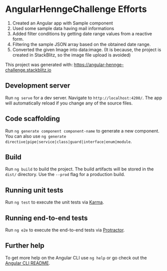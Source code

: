 # AngularHenngeChallenge Efforts

1. Created an Angular app with Sample component
2. Used some sample data having mail informations
3. Added filter conditions by getting date range values from a reactive form.
4. Filtering the sample JSON array based on the obtained date range.
5. Converted the given Image into data:image. (It is because, the project is created in StackBlitz, so the image file upload is avoided)

This project was generated with: https://angular-hennge-challenge.stackblitz.io

## Development server

Run `ng serve` for a dev server. Navigate to `http://localhost:4200/`. The app will automatically reload if you change any of the source files.

## Code scaffolding

Run `ng generate component component-name` to generate a new component. You can also use `ng generate directive|pipe|service|class|guard|interface|enum|module`.

## Build

Run `ng build` to build the project. The build artifacts will be stored in the `dist/` directory. Use the `--prod` flag for a production build.

## Running unit tests

Run `ng test` to execute the unit tests via [Karma](https://karma-runner.github.io).

## Running end-to-end tests

Run `ng e2e` to execute the end-to-end tests via [Protractor](http://www.protractortest.org/).

## Further help

To get more help on the Angular CLI use `ng help` or go check out the [Angular CLI README](https://github.com/angular/angular-cli/blob/master/README.md).

